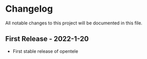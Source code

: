 # Changelog
All notable changes to this project will be documented in this file.


## First Release - 2022-1-20

- First stable release of opentele